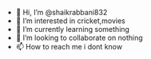 - 👋 Hi, I’m @shaikrabbani832
- 👀 I’m interested in cricket,movies
- 🌱 I’m currently learning something
- 💞️ I’m looking to collaborate on nothing
- 📫 How to reach me i dont know

<!---
shaikrabbani832/shaikrabbani832 is a ✨ special ✨ repository because its `README.md` (this file) appears on your GitHub profile.
You can click the Preview link to take a look at your changes.
--->
